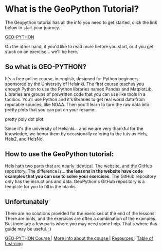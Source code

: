 # What is the GeoPython Tutorial?


The Geopython tutorial has all the info you need to get started, click the link below to start your journey.

[GEO-PYTHON](https://geo-python-site.readthedocs.io/en/latest/)

On the other hand, if you'd like to read more before you start, or if you get stuck on an exercise... we'll be here.

## So what is GEO-PYTHON?
It's a free online course, in english, designed for Python beginners, sponsored by the University of Helsinki. The first course teaches you enough Python to use the Python libraries named Pandas and MatplotLib. Libraries are groups of prewritten code that you can use like tools in a toolbox. You'll use Python and it's libraries to get real world data from reputable sources, like NOAA. Then you'll learn to turn the raw data into pretty plots that you can put on your resume.

pretty poly  dot plot

Since it's the university of Helsinki... and we are very thankful for the knowledge, we honor them by occasionally refering to the tuts as Hels, Hels2, and HelsNo.

## How to use the GeoPython tutorial:
Hels hath two parts that are nearly identical. The website, and the GitHub repository. The difference is... **the lessons in the website have code examples that you can use to solve your exercises**. The GitHub repository only has the insructions and data. GeoPython's GitHub repository is a template for you to fill in the blanks.

## Unfortunately 
There are no solutions provided for the exercises at the end of the lessons. There are hints, and the exercises are often a combination of the examples. But there are a few parts where you may need some help. That's where this guide may be useful. :)



[  GEO-PYTHON Course  ](https://geo-python-site.readthedocs.io/en/latest/)  |  [  More info about the course  ](read_more.md) | [  Resources  ](learn_more.md) |  [Table of Learning  ](table_of_learning.md)








